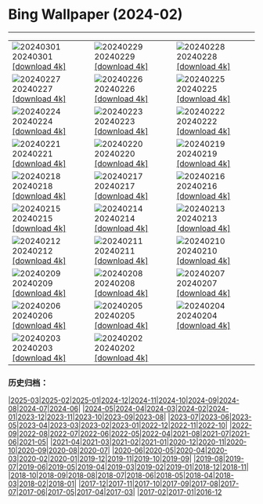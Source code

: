 # Bing Wallpaper (2024-02)
**************

<table><tr><td><img class="wallpaper" src="https://www.bing.com/th?id=OHR.CinqueTorriCortina_IT-IT1456925506_1920x1080.jpg" alt="20240301"> 20240301 <a href="https://www.bing.com/th?id=OHR.CinqueTorriCortina_IT-IT1456925506_UHD.jpg">[download 4k]</a></td><td><img class="wallpaper" src="https://www.bing.com/th?id=OHR.LeapingSquirrel_IT-IT0733873049_1920x1080.jpg" alt="20240229"> 20240229 <a href="https://www.bing.com/th?id=OHR.LeapingSquirrel_IT-IT0733873049_UHD.jpg">[download 4k]</a></td><td><img class="wallpaper" src="https://www.bing.com/th?id=OHR.BamburghCastleUK_IT-IT5518925488_1920x1080.jpg" alt="20240228"> 20240228 <a href="https://www.bing.com/th?id=OHR.BamburghCastleUK_IT-IT5518925488_UHD.jpg">[download 4k]</a></td></tr><tr><td><img class="wallpaper" src="https://www.bing.com/th?id=OHR.PolarBearCubs_IT-IT9998741209_1920x1080.jpg" alt="20240227"> 20240227 <a href="https://www.bing.com/th?id=OHR.PolarBearCubs_IT-IT9998741209_UHD.jpg">[download 4k]</a></td><td><img class="wallpaper" src="https://www.bing.com/th?id=OHR.GrandCanyonWinter_IT-IT9629342558_1920x1080.jpg" alt="20240226"> 20240226 <a href="https://www.bing.com/th?id=OHR.GrandCanyonWinter_IT-IT9629342558_UHD.jpg">[download 4k]</a></td><td><img class="wallpaper" src="https://www.bing.com/th?id=OHR.MtPrevostDuncan_IT-IT3250174651_1920x1080.jpg" alt="20240225"> 20240225 <a href="https://www.bing.com/th?id=OHR.MtPrevostDuncan_IT-IT3250174651_UHD.jpg">[download 4k]</a></td></tr><tr><td><img class="wallpaper" src="https://www.bing.com/th?id=OHR.GreenfinchesBattle_IT-IT1304906662_1920x1080.jpg" alt="20240224"> 20240224 <a href="https://www.bing.com/th?id=OHR.GreenfinchesBattle_IT-IT1304906662_UHD.jpg">[download 4k]</a></td><td><img class="wallpaper" src="https://www.bing.com/th?id=OHR.HaghartsinMonastery_IT-IT8194609337_1920x1080.jpg" alt="20240223"> 20240223 <a href="https://www.bing.com/th?id=OHR.HaghartsinMonastery_IT-IT8194609337_UHD.jpg">[download 4k]</a></td><td><img class="wallpaper" src="https://www.bing.com/th?id=OHR.BrightonBoxes_IT-IT6630946422_1920x1080.jpg" alt="20240222"> 20240222 <a href="https://www.bing.com/th?id=OHR.BrightonBoxes_IT-IT6630946422_UHD.jpg">[download 4k]</a></td></tr><tr><td><img class="wallpaper" src="https://www.bing.com/th?id=OHR.YosemiteFirefall_IT-IT1880342554_1920x1080.jpg" alt="20240221"> 20240221 <a href="https://www.bing.com/th?id=OHR.YosemiteFirefall_IT-IT1880342554_UHD.jpg">[download 4k]</a></td><td><img class="wallpaper" src="https://www.bing.com/th?id=OHR.PeakDistrictNP_IT-IT5172127370_1920x1080.jpg" alt="20240220"> 20240220 <a href="https://www.bing.com/th?id=OHR.PeakDistrictNP_IT-IT5172127370_UHD.jpg">[download 4k]</a></td><td><img class="wallpaper" src="https://www.bing.com/th?id=OHR.CarnavalTenerife_IT-IT6859565404_1920x1080.jpg" alt="20240219"> 20240219 <a href="https://www.bing.com/th?id=OHR.CarnavalTenerife_IT-IT6859565404_UHD.jpg">[download 4k]</a></td></tr><tr><td><img class="wallpaper" src="https://www.bing.com/th?id=OHR.DominicaWhales_IT-IT8820553852_1920x1080.jpg" alt="20240218"> 20240218 <a href="https://www.bing.com/th?id=OHR.DominicaWhales_IT-IT8820553852_UHD.jpg">[download 4k]</a></td><td><img class="wallpaper" src="https://www.bing.com/th?id=OHR.LakeDolomites_IT-IT2963188233_1920x1080.jpg" alt="20240217"> 20240217 <a href="https://www.bing.com/th?id=OHR.LakeDolomites_IT-IT2963188233_UHD.jpg">[download 4k]</a></td><td><img class="wallpaper" src="https://www.bing.com/th?id=OHR.BackyardBird_IT-IT6515911686_1920x1080.jpg" alt="20240216"> 20240216 <a href="https://www.bing.com/th?id=OHR.BackyardBird_IT-IT6515911686_UHD.jpg">[download 4k]</a></td></tr><tr><td><img class="wallpaper" src="https://www.bing.com/th?id=OHR.HippopotamusDay_IT-IT9950254763_1920x1080.jpg" alt="20240215"> 20240215 <a href="https://www.bing.com/th?id=OHR.HippopotamusDay_IT-IT9950254763_UHD.jpg">[download 4k]</a></td><td><img class="wallpaper" src="https://www.bing.com/th?id=OHR.BowingCrane_IT-IT9417947557_1920x1080.jpg" alt="20240214"> 20240214 <a href="https://www.bing.com/th?id=OHR.BowingCrane_IT-IT9417947557_UHD.jpg">[download 4k]</a></td><td><img class="wallpaper" src="https://www.bing.com/th?id=OHR.CarnevaleViareggio_IT-IT8940909658_1920x1080.jpg" alt="20240213"> 20240213 <a href="https://www.bing.com/th?id=OHR.CarnevaleViareggio_IT-IT8940909658_UHD.jpg">[download 4k]</a></td></tr><tr><td><img class="wallpaper" src="https://www.bing.com/th?id=OHR.GiantTortoise_IT-IT7539494378_1920x1080.jpg" alt="20240212"> 20240212 <a href="https://www.bing.com/th?id=OHR.GiantTortoise_IT-IT7539494378_UHD.jpg">[download 4k]</a></td><td><img class="wallpaper" src="https://www.bing.com/th?id=OHR.FolegandrosGreece_IT-IT6602141211_1920x1080.jpg" alt="20240211"> 20240211 <a href="https://www.bing.com/th?id=OHR.FolegandrosGreece_IT-IT6602141211_UHD.jpg">[download 4k]</a></td><td><img class="wallpaper" src="https://www.bing.com/th?id=OHR.ChinaDragon_IT-IT5937378207_1920x1080.jpg" alt="20240210"> 20240210 <a href="https://www.bing.com/th?id=OHR.ChinaDragon_IT-IT5937378207_UHD.jpg">[download 4k]</a></td></tr><tr><td><img class="wallpaper" src="https://www.bing.com/th?id=OHR.PegadungRocks_IT-IT3929820367_1920x1080.jpg" alt="20240209"> 20240209 <a href="https://www.bing.com/th?id=OHR.PegadungRocks_IT-IT3929820367_UHD.jpg">[download 4k]</a></td><td><img class="wallpaper" src="https://www.bing.com/th?id=OHR.MtHoodOregon_IT-IT1426084840_1920x1080.jpg" alt="20240208"> 20240208 <a href="https://www.bing.com/th?id=OHR.MtHoodOregon_IT-IT1426084840_UHD.jpg">[download 4k]</a></td><td><img class="wallpaper" src="https://www.bing.com/th?id=OHR.StJamesPool_IT-IT1919954550_1920x1080.jpg" alt="20240207"> 20240207 <a href="https://www.bing.com/th?id=OHR.StJamesPool_IT-IT1919954550_UHD.jpg">[download 4k]</a></td></tr><tr><td><img class="wallpaper" src="https://www.bing.com/th?id=OHR.SanremoFestival_IT-IT4644793189_1920x1080.jpg" alt="20240206"> 20240206 <a href="https://www.bing.com/th?id=OHR.SanremoFestival_IT-IT4644793189_UHD.jpg">[download 4k]</a></td><td><img class="wallpaper" src="https://www.bing.com/th?id=OHR.WesternMonarchs_IT-IT2924035412_1920x1080.jpg" alt="20240205"> 20240205 <a href="https://www.bing.com/th?id=OHR.WesternMonarchs_IT-IT2924035412_UHD.jpg">[download 4k]</a></td><td><img class="wallpaper" src="https://www.bing.com/th?id=OHR.DevetashkaCave_IT-IT5414731780_1920x1080.jpg" alt="20240204"> 20240204 <a href="https://www.bing.com/th?id=OHR.DevetashkaCave_IT-IT5414731780_UHD.jpg">[download 4k]</a></td></tr><tr><td><img class="wallpaper" src="https://www.bing.com/th?id=OHR.LakeTahoeRock_IT-IT1070329112_1920x1080.jpg" alt="20240203"> 20240203 <a href="https://www.bing.com/th?id=OHR.LakeTahoeRock_IT-IT1070329112_UHD.jpg">[download 4k]</a></td><td><img class="wallpaper" src="https://www.bing.com/th?id=OHR.AlpineMarmot_IT-IT3513060995_1920x1080.jpg" alt="20240202"> 20240202 <a href="https://www.bing.com/th?id=OHR.AlpineMarmot_IT-IT3513060995_UHD.jpg">[download 4k]</a></td><td></td></tr></table>

### 历史归档：

|[2025-03](/../2025-03/2025-03.md)|[2025-02](/../2025-02/2025-02.md)|[2025-01](/../2025-01/2025-01.md)|[2024-12](/../2024-12/2024-12.md)|[2024-11](/../2024-11/2024-11.md)|[2024-10](/../2024-10/2024-10.md)|[2024-09](/../2024-09/2024-09.md)|[2024-08](/../2024-08/2024-08.md)|[2024-07](/../2024-07/2024-07.md)|[2024-06](/../2024-06/2024-06.md)|
|[2024-05](/../2024-05/2024-05.md)|[2024-04](/../2024-04/2024-04.md)|[2024-03](/../2024-03/2024-03.md)|[2024-02](/2024-02.md)|[2024-01](/../2024-01/2024-01.md)|[2023-12](/../2023-12/2023-12.md)|[2023-11](/../2023-11/2023-11.md)|[2023-10](/../2023-10/2023-10.md)|[2023-09](/../2023-09/2023-09.md)|[2023-08](/../2023-08/2023-08.md)|
|[2023-07](/../2023-07/2023-07.md)|[2023-06](/../2023-06/2023-06.md)|[2023-05](/../2023-05/2023-05.md)|[2023-04](/../2023-04/2023-04.md)|[2023-03](/../2023-03/2023-03.md)|[2023-02](/../2023-02/2023-02.md)|[2023-01](/../2023-01/2023-01.md)|[2022-12](/../2022-12/2022-12.md)|[2022-11](/../2022-11/2022-11.md)|[2022-10](/../2022-10/2022-10.md)|
|[2022-09](/../2022-09/2022-09.md)|[2022-08](/../2022-08/2022-08.md)|[2022-07](/../2022-07/2022-07.md)|[2022-06](/../2022-06/2022-06.md)|[2022-05](/../2022-05/2022-05.md)|[2022-04](/../2022-04/2022-04.md)|[2021-08](/../2021-08/2021-08.md)|[2021-07](/../2021-07/2021-07.md)|[2021-06](/../2021-06/2021-06.md)|[2021-05](/../2021-05/2021-05.md)|
|[2021-04](/../2021-04/2021-04.md)|[2021-03](/../2021-03/2021-03.md)|[2021-02](/../2021-02/2021-02.md)|[2021-01](/../2021-01/2021-01.md)|[2020-12](/../2020-12/2020-12.md)|[2020-11](/../2020-11/2020-11.md)|[2020-10](/../2020-10/2020-10.md)|[2020-09](/../2020-09/2020-09.md)|[2020-08](/../2020-08/2020-08.md)|[2020-07](/../2020-07/2020-07.md)|
|[2020-06](/../2020-06/2020-06.md)|[2020-05](/../2020-05/2020-05.md)|[2020-04](/../2020-04/2020-04.md)|[2020-03](/../2020-03/2020-03.md)|[2020-02](/../2020-02/2020-02.md)|[2020-01](/../2020-01/2020-01.md)|[2019-12](/../2019-12/2019-12.md)|[2019-11](/../2019-11/2019-11.md)|[2019-10](/../2019-10/2019-10.md)|[2019-09](/../2019-09/2019-09.md)|
|[2019-08](/../2019-08/2019-08.md)|[2019-07](/../2019-07/2019-07.md)|[2019-06](/../2019-06/2019-06.md)|[2019-05](/../2019-05/2019-05.md)|[2019-04](/../2019-04/2019-04.md)|[2019-03](/../2019-03/2019-03.md)|[2019-02](/../2019-02/2019-02.md)|[2019-01](/../2019-01/2019-01.md)|[2018-12](/../2018-12/2018-12.md)|[2018-11](/../2018-11/2018-11.md)|
|[2018-10](/../2018-10/2018-10.md)|[2018-09](/../2018-09/2018-09.md)|[2018-08](/../2018-08/2018-08.md)|[2018-07](/../2018-07/2018-07.md)|[2018-06](/../2018-06/2018-06.md)|[2018-05](/../2018-05/2018-05.md)|[2018-04](/../2018-04/2018-04.md)|[2018-03](/../2018-03/2018-03.md)|[2018-02](/../2018-02/2018-02.md)|[2018-01](/../2018-01/2018-01.md)|
|[2017-12](/../2017-12/2017-12.md)|[2017-11](/../2017-11/2017-11.md)|[2017-10](/../2017-10/2017-10.md)|[2017-09](/../2017-09/2017-09.md)|[2017-08](/../2017-08/2017-08.md)|[2017-07](/../2017-07/2017-07.md)|[2017-06](/../2017-06/2017-06.md)|[2017-05](/../2017-05/2017-05.md)|[2017-04](/../2017-04/2017-04.md)|[2017-03](/../2017-03/2017-03.md)|
|[2017-02](/../2017-02/2017-02.md)|[2017-01](/../2017-01/2017-01.md)|[2016-12](/../2016-12/2016-12.md)